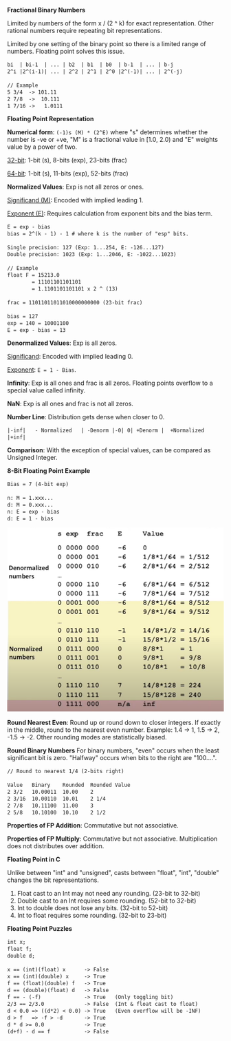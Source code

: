 **Fractional Binary Numbers**

Limited by numbers of the form x / (2 ^ k) for exact representation. Other rational numbers require repeating bit representations.

Limited by one setting of the binary point so there is a limited range of numbers. Floating point solves this issue.

```
bi  | bi-1  | ... | b2  | b1  | b0  | b-1  | ... | b-j
2^i |2^(i-1)| ... | 2^2 | 2^1 | 2^0 |2^(-1)| ... | 2^(-j)

// Example
5 3/4  -> 101.11
2 7/8  ->  10.111
1 7/16 ->   1.0111
```

**Floating Point Representation**

**Numerical form**: `(-1)s (M) * (2^E)` where "s" determines whether the number is -ve or +ve, "M" is a fractional value in [1.0, 2.0) and "E" weights value by a power of two.

<ins>32-bit</ins>: 1-bit (s), 8-bits (exp), 23-bits (frac)

<ins>64-bit</ins>: 1-bit (s), 11-bits (exp), 52-bits (frac)

**Normalized Values**:  Exp is not all zeros or ones. 

<ins>Significand (M)</ins>: Encoded with implied leading 1.

<ins>Exponent (E)</ins>: Requires calculation from exponent bits and the bias term.

```
E = exp - bias 
bias = 2^(k - 1) - 1 # where k is the number of "esp" bits.

Single precision: 127 (Exp: 1...254, E: -126...127)
Double precision: 1023 (Exp: 1...2046, E: -1022...1023)

// Example
float F = 15213.0
        = 11101101101101
		= 1.1101101101101 x 2 ^ (13)
		
frac = 11011011011010000000000 (23-bit frac)

bias = 127
exp = 140 = 10001100
E = exp - bias = 13
```

**Denormalized Values**: Exp is all zeros.

<ins>Significand</ins>: Encoded with implied leading 0.

<ins>Exponent</ins>: `E = 1 - Bias`.

**Infinity**: Exp is all ones and frac is all zeros. Floating points overflow to a special value called infinity.

**NaN**: Exp is all ones and frac is not all zeros.

**Number Line**: Distribution gets dense when closer to 0. 

```
|-inf|   - Normalized   | -Denorm |-0| 0| +Denorm |  +Normalized   |+inf|
```

**Comparison**: With the exception of special values, can be compared as Unsigned Integer.

**8-Bit Floating Point Example**

```
Bias = 7 (4-bit exp)

n: M = 1.xxx...
d: M = 0.xxx...
n: E = exp - bias
d: E = 1 - bias
```

![](images/Pasted%20image%2020211126232934.png)

**Round Nearest Even**: Round up or round down to closer integers. If exactly in the middle, round to the nearest even number. Example: 1.4 -> 1, 1.5 -> 2, -1.5 -> -2. Other rounding modes are statistically biased.

**Round Binary Numbers**
For binary numbers, "even" occurs when the least significant bit is zero. "Halfway" occurs when bits to the right are "100....".

```
// Round to nearest 1/4 (2-bits right)

Value   Binary    Rounded  Rounded Value
2 3/2   10.00011  10.00    2
2 3/16  10.00110  10.01    2 1/4
2 7/8   10.11100  11.00    3
2 5/8   10.10100  10.10    2 1/2
```

**Properties of FP Addition**: Commutative but not associative.

**Properties of FP Multiply**: Commutative but not associative. Multiplication does not distributes over addition.

**Floating Point in C**

Unlike between "int" and "unsigned", casts between "float", "int", "double" changes the bit representations.

1. Float cast to an Int may not need any rounding. (23-bit to 32-bit)
2. Double cast to an Int requires some rounding. (52-bit to 32-bit)
3. Int to double does not lose any bits. (32-bit to 52-bit)
4. Int to float requires some rounding. (32-bit to 23-bit)

**Floating Point Puzzles**

```
int x;
float f;
double d;

x == (int)(float) x      -> False
x == (int)(double) x     -> True
f == (float)(double) f   -> True
d == (double)(float) d   -> False
f == - (-f)              -> True   (Only toggling bit)
2/3 == 2/3.0             -> False  (Int & float cast to float)
d < 0.0 => ((d*2) < 0.0) -> True   (Even overflow will be -INF)
d > f   => -f > -d       -> True
d * d >= 0.0             -> True
(d+f) - d == f           -> False
```
